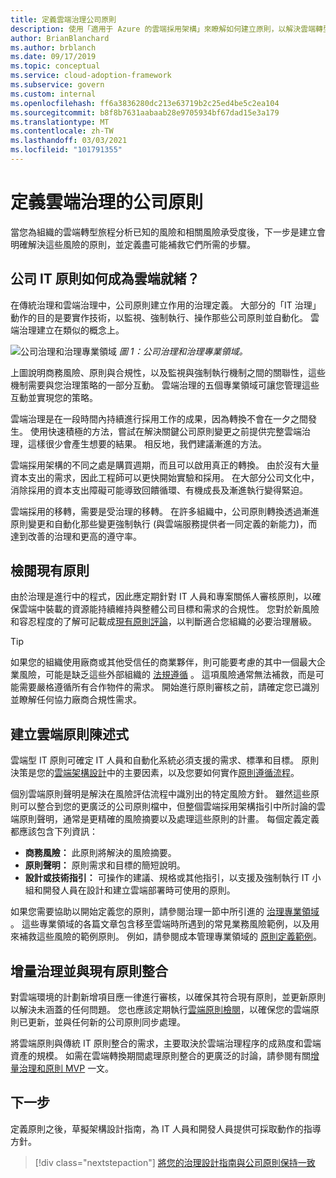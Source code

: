 ```yaml
---
title: 定義雲端治理公司原則
description: 使用「適用于 Azure 的雲端採用架構」來瞭解如何建立原則，以解決雲端轉型旅程期間的已知風險和風險承受度。
author: BrianBlanchard
ms.author: brblanch
ms.date: 09/17/2019
ms.topic: conceptual
ms.service: cloud-adoption-framework
ms.subservice: govern
ms.custom: internal
ms.openlocfilehash: ff6a3836280dc213e63719b2c25ed4be5c2ea104
ms.sourcegitcommit: b8f8b7631aabaab28e9705934bf67dad15e3a179
ms.translationtype: MT
ms.contentlocale: zh-TW
ms.lasthandoff: 03/03/2021
ms.locfileid: "101791355"
---
```

# <a name="define-corporate-policy-for-cloud-governance"></a>定義雲端治理的公司原則

當您為組織的雲端轉型旅程分析已知的風險和相關風險承受度後，下一步是建立會明確解決這些風險的原則，並定義盡可能補救它們所需的步驟。

## <a name="how-can-corporate-it-policy-become-cloud-ready"></a>公司 IT 原則如何成為雲端就緒？

在傳統治理和雲端治理中，公司原則建立作用的治理定義。 大部分的「IT 治理」動作的目的是要實作技術，以監視、強制執行、操作那些公司原則並自動化。 雲端治理建立在類似的概念上。

![公司治理和治理專業領域](../../_images/operational-transformation-govern-large.png)
*圖 1：公司治理和治理專業領域。*

上圖說明商務風險、原則與合規性，以及監視與強制執行機制之間的關聯性，這些機制需要與您治理策略的一部分互動。 雲端治理的五個專業領域可讓您管理這些互動並實現您的策略。

雲端治理是在一段時間內持續進行採用工作的成果，因為轉換不會在一夕之間發生。 使用快速積極的方法，嘗試在解決關鍵公司原則變更之前提供完整雲端治理，這樣很少會產生想要的結果。 相反地，我們建議漸進的方法。

雲端採用架構的不同之處是購買週期，而且可以啟用真正的轉換。 由於沒有大量資本支出的需求，因此工程師可以更快開始實驗和採用。 在大部分公司文化中，消除採用的資本支出障礙可能導致回饋循環、有機成長及漸進執行變得緊迫。

雲端採用的移轉，需要是受治理的移轉。 在許多組織中，公司原則轉換透過漸進原則變更和自動化那些變更強制執行 (與雲端服務提供者一同定義的新能力)，而達到改善的治理和更高的遵守率。

## <a name="review-existing-policies"></a>檢閱現有原則

由於治理是進行中的程式，因此應定期針對 IT 人員和專案關係人審核原則，以確保雲端中裝載的資源能持續維持與整體公司目標和需求的合規性。 您對於新風險和容忍程度的了解可記載成[現有原則評論](./cloud-policy-review.md)，以判斷適合您組織的必要治理層級。

> [!TIP]
> 如果您的組織使用廠商或其他受信任的商業夥伴，則可能要考慮的其中一個最大企業風險，可能是缺乏這些外部組織的 [法規遵循](./regulatory-compliance.md) 。 這項風險通常無法補救，而是可能需要嚴格遵循所有合作物件的需求。 開始進行原則審核之前，請確定您已識別並瞭解任何協力廠商合規性需求。

## <a name="create-cloud-policy-statements"></a>建立雲端原則陳述式

雲端型 IT 原則可確定 IT 人員和自動化系統必須支援的需求、標準和目標。 原則決策是您的[雲端架構設計](./governance-alignment.md)中的主要因素，以及您要如何實作[原則遵循流程](./processes.md)。

個別雲端原則聲明是解決在風險評估流程中識別出的特定風險方針。 雖然這些原則可以整合到您的更廣泛的公司原則檔中，但整個雲端採用架構指引中所討論的雲端原則聲明，通常是更精確的風險摘要以及處理這些原則的計畫。 每個定義定義都應該包含下列資訊：

- **商務風險：** 此原則將解決的風險摘要。
- **原則聲明：** 原則需求和目標的簡短說明。
- **設計或技術指引：** 可操作的建議、規格或其他指引，以支援及強制執行 IT 小組和開發人員在設計和建立雲端部署時可使用的原則。

如果您需要協助以開始定義您的原則，請參閱治理一節中所引進的 [治理專業領域](../governance-disciplines.md) 。 這些專業領域的各篇文章包含移至雲端時所遇到的常見業務風險範例，以及用來補救這些風險的範例原則。 例如，請參閱成本管理專業領域的 [原則定義範例](../cost-management/policy-statements.md)。

## <a name="incremental-governance-and-integrating-with-existing-policy"></a>增量治理並與現有原則整合

對雲端環境的計劃新增項目應一律進行審核，以確保其符合現有原則，並更新原則以解決未涵蓋的任何問題。 您也應該定期執行[雲端原則檢閱](./cloud-policy-review.md)，以確保您的雲端原則已更新，並與任何新的公司原則同步處理。

將雲端原則與傳統 IT 原則整合的需求，主要取決於雲端治理程序的成熟度和雲端資產的規模。 如需在雲端轉換期間處理原則整合的更廣泛的討論，請參閱有關[增量治理和原則 MVP](./index.md) 一文。

## <a name="next-steps"></a>下一步

定義原則之後，草擬架構設計指南，為 IT 人員和開發人員提供可採取動作的指導方針。

> [!div class="nextstepaction"]
> [將您的治理設計指南與公司原則保持一致](./governance-alignment.md)

